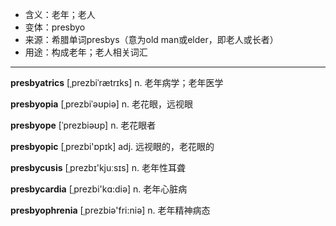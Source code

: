 - <span class="definition">含义：老年；老人</span>
- <span class="definition">变体：presbyo</span>
- <span class="definition">来源：希腊单词presbys（意为old man或elder，即老人或长者）</span>
- <span class="definition">用途：构成老年；老人相关词汇</span>

---

<span class="vocabulary">**presbyatrics**</span> [ˌprezbiˈrætrɪks] n. 老年病学；老年医学

<span class="vocabulary">**presbyopia**</span> [ˌprezbiˈəʊpiə] n. 老花眼，远视眼

<span class="vocabulary">**presbyope**</span> [ˈprezbiəʊp] n. 老花眼者

<span class="vocabulary">**presbyopic**</span> [ˌprezbi'ɒpɪk] adj. 远视眼的，老花眼的

<span class="vocabulary">**presbycusis**</span> [ˌprezbɪ'kjuːsɪs] n. 老年性耳聋

<span class="vocabulary">**presbycardia**</span> [ˌprezbi'kɑ:diə] n. 老年心脏病

<span class="vocabulary">**presbyophrenia**</span> [ˌprezbiə'fri:niə] n. 老年精神病态

